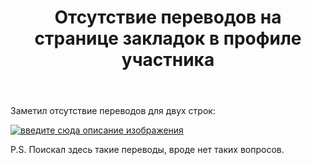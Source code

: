 ﻿---
title: "Отсутствие переводов на странице закладок в профиле участника"
se.owner.user_id: 238742
se.owner.display_name: "Andrew"
se.owner.link: "https://ru.meta.stackoverflow.com/users/238742/andrew"
se.link: "https://ru.meta.stackoverflow.com/questions/10461/%d0%9e%d1%82%d1%81%d1%83%d1%82%d1%81%d1%82%d0%b2%d0%b8%d0%b5-%d0%bf%d0%b5%d1%80%d0%b5%d0%b2%d0%be%d0%b4%d0%be%d0%b2-%d0%bd%d0%b0-%d1%81%d1%82%d1%80%d0%b0%d0%bd%d0%b8%d1%86%d0%b5-%d0%b7%d0%b0%d0%ba%d0%bb%d0%b0%d0%b4%d0%be%d0%ba-%d0%b2-%d0%bf%d1%80%d0%be%d1%84%d0%b8%d0%bb%d0%b5-%d1%83%d1%87%d0%b0%d1%81%d1%82%d0%bd%d0%b8%d0%ba%d0%b0"
se.question_id: 10461
se.post_type: question
se.score: 6
---
<p>Заметил отсутствие переводов для двух строк:</p>

<p><a href="https://i.stack.imgur.com/NiPlg.jpg" rel="nofollow noreferrer"><img src="https://i.stack.imgur.com/NiPlg.jpg" alt="введите сюда описание изображения"></a></p>

<p>P.S. Поискал здесь такие переводы, вроде нет таких вопросов.</p>
